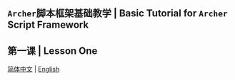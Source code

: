 ## `Archer`脚本框架基础教学 | Basic Tutorial for `Archer` Script Framework

## 第一课 | Lesson One

[简体中文](./LESSON_ONE/LESSON_ONE_CN.md) | [English](./LESSON_ONE/LESSON_ONE_EN.md)